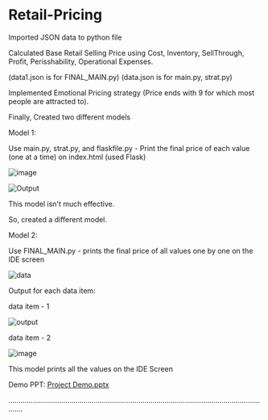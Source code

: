 # Retail-Pricing

Imported JSON data to python file

Calculated Base Retail Selling Price using Cost, Inventory, SellThrough, Profit, Perisshability, Operational Expenses.

(data1.json is for FINAL_MAIN.py)
(data.json is for main.py, strat.py)

Implemented Emotional Pricing strategy (Price ends with 9 for which most people are attracted to).

Finally, Created two different models

Model 1:

Use main.py, strat.py, and flaskfile.py - Print the final price of each value (one at a time) on index.html (used Flask)

![image](https://user-images.githubusercontent.com/52853755/182204887-e05b4853-569c-454e-8546-bff7d75f9fae.png)

![Output](https://user-images.githubusercontent.com/52853755/182206385-67629a4a-8c62-4ebe-acac-aae046687e66.png)

This model isn't much effective.

So, created a different model.

Model 2:

Use FINAL_MAIN.py - prints the final price of all values one by one on the IDE screen

![data](https://user-images.githubusercontent.com/52853755/178398685-ace6e2bc-c5a2-48a8-b04d-4ec1aa524918.png)



Output for each data item:

data item - 1

![output](https://user-images.githubusercontent.com/52853755/178398751-21d94737-21bc-4ea3-9c97-9d79ec03c267.png)

data item - 2

![image](https://user-images.githubusercontent.com/52853755/178398921-9d36efd1-d000-4830-b3a5-0866e554b61a.png)

This model prints all the values on the IDE Screen


Demo PPT:
[Project Demo.pptx](https://github.com/Vasista-28/Retail-Pricing/files/9131100/Project.Demo.pptx)


...................................................................................................................................
